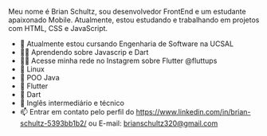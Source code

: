 Meu nome é Brian Schultz, sou desenvolvedor FrontEnd e um estudante apaixonado Mobile.
Atualmente, estou estudando e trabalhando em projetos com HTML, CSS e JavaScript.
- 🔭 Atualmente estou cursando Engenharia de Software na UCSAL
- 👨‍💻 Aprendendo sobre Javascrip e Dart
- 👨‍💻 Acesse minha rede no Instagrem sobre Flutter @fluttups
- 💬 Linux
- 📄 POO Java 
- 📄 Flutter
- 📄 Dart
- 📝 Inglês intermediário e técnico
- 📫 Entrar em contato pelo perfil do https://www.linkedin.com/in/brian-schultz-5393bb1b2/ ou E-mail: brianschultz320@gmail.com
